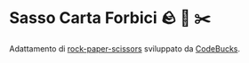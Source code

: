 # Sasso Carta Forbici 🪨 📄 ✂️

Adattamento di [rock-paper-scissors](https://github.com/codebucks27/ReactJs-rock-paper-scissors-game) sviluppato da [CodeBucks](https://youtube.com/codebucks).
